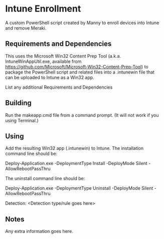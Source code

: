 # Intune Enrollment

A custom PowerShell script created by Manny to enroll devices into Intune and remove Meraki.

## Requirements and Dependencies

This uses the Microsoft Win32 Content Prep Tool (a.k.a. IntuneWinAppUtil.exe, available from https://github.com/Microsoft/Microsoft-Win32-Content-Prep-Tool) to package the PowerShell script and related files into a .intunewin file that can be uploaded to Intune as a Win32 app. 

List any additional Requirements and Dependencies

## Building

Run the makeapp.cmd file from a command prompt.  (It will not work if you using Terminal.)

## Using

Add the resulting Win32 app (.intunewin) to Intune.  The installation command line should be:

Deploy-Application.exe -DeploymentType Install -DeployMode Silent -AllowRebootPassThru

The uninstall command line should be:

Deploy-Application.exe -DeploymentType Uninstall -DeployMode Silent -AllowRebootPassThru

Detection:
<Detection type/rule goes here>

## Notes

Any extra information goes here.
